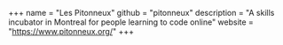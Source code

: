 +++
name = "Les Pitonneux"
github = "pitonneux"
description = "A skills incubator in Montreal for people learning to code online"
website = "https://www.pitonneux.org/"
+++
